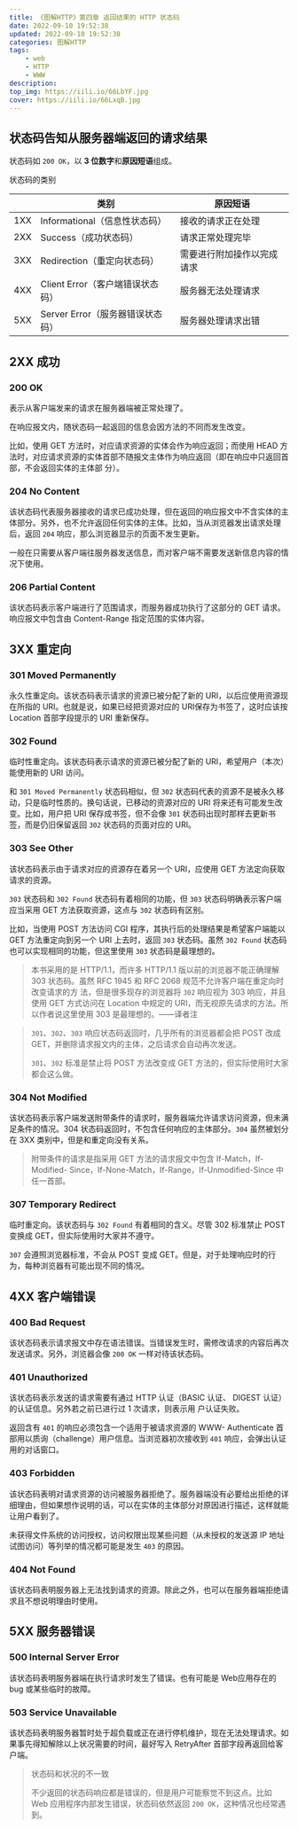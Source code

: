 ```yaml
---
title: 《图解HTTP》第四章 返回结果的 HTTP 状态码
date: 2022-09-10 19:52:38
updated: 2022-09-10 19:52:38
categories: 图解HTTP
tags: 
    - web
    - HTTP
    - WWW
description: 
top_img: https://iili.io/66LbYF.jpg
cover: https://iili.io/66LxqB.jpg
---
```


## 状态码告知从服务器端返回的请求结果

状态码如 `200 OK`，以 **3 位数字**和**原因短语**组成。

状态码的类别

|    |       类别                  |原因短语              |
|:--:|----------------------------|----------------------|
| 1XX|Informational（信息性状态码）  |接收的请求正在处理       |
| 2XX|Success（成功状态码）          |请求正常处理完毕        |
| 3XX|Redirection（重定向状态码）    |需要进行附加操作以完成请求|
| 4XX|Client Error（客户端错误状态码）|服务器无法处理请求      |
| 5XX|Server Error（服务器错误状态码）|服务器处理请求出错      |

## 2XX 成功

### 200 OK

表示从客户端发来的请求在服务器端被正常处理了。

在响应报文内，随状态码一起返回的信息会因方法的不同而发生改变。

比如，使用 GET 方法时，对应请求资源的实体会作为响应返回；而使用 HEAD 方法时，对应请求资源的实体首部不随报文主体作为响应返回（即在响应中只返回首部，不会返回实体的主体部 分）。

### 204 No Content

该状态码代表服务器接收的请求已成功处理，但在返回的响应报文中不含实体的主体部分。另外，也不允许返回任何实体的主体。比如，当从浏览器发出请求处理后，返回 `204` 响应，那么浏览器显示的页面不发生更新。

一般在只需要从客户端往服务器发送信息，而对客户端不需要发送新信息内容的情况下使用。

### 206 Partial Content

该状态码表示客户端进行了范围请求，而服务器成功执行了这部分的 GET 请求。响应报文中包含由 Content-Range 指定范围的实体内容。

## 3XX 重定向

### 301 Moved Permanently

永久性重定向。该状态码表示请求的资源已被分配了新的 URI，以后应使用资源现在所指的 URI。也就是说，如果已经把资源对应的 URI保存为书签了，这时应该按 Location 首部字段提示的 URI 重新保存。

### 302 Found

临时性重定向。该状态码表示请求的资源已被分配了新的 URI，希望用户（本次）能使用新的 URI 访问。

和 `301 Moved Permanently` 状态码相似，但 `302` 状态码代表的资源不是被永久移动，只是临时性质的。换句话说，已移动的资源对应的 URI 将来还有可能发生改变。比如，用户把 URI 保存成书签，但不会像 `301` 状态码出现时那样去更新书签，而是仍旧保留返回 `302` 状态码的页面对应的 URI。

### 303 See Other

该状态码表示由于请求对应的资源存在着另一个 URI，应使用 GET 方法定向获取请求的资源。

`303` 状态码和 `302 Found` 状态码有着相同的功能，但 `303` 状态码明确表示客户端应当采用 GET 方法获取资源，这点与 `302` 状态码有区别。

比如，当使用 POST 方法访问 CGI 程序，其执行后的处理结果是希望客户端能以 GET 方法重定向到另一个 URI 上去时，返回 `303` 状态码。虽然 `302 Found` 状态码也可以实现相同的功能，但这里使用 `303` 状态码是最理想的。

> 本书采用的是 HTTP/1.1，而许多 HTTP/1.1 版以前的浏览器不能正确理解 303 状态码。虽然 RFC 1945 和 RFC 2068 规范不允许客户端在重定向时改变请求的方 法，但是很多现存的浏览器将 `302` 响应视为 303 响应，并且使用 GET 方式访问在 Location 中规定的 URI，而无视原先请求的方法。所以作者说这里使用 303 是最理想的。——译者注

> `301`、`302`、`303` 响应状态码返回时，几乎所有的浏览器都会把 POST 改成 GET，并删除请求报文内的主体，之后请求会自动再次发送。
>
> `301`、`302` 标准是禁止将 POST 方法改变成 GET 方法的，但实际使用时大家都会这么做。

### 304 Not Modified

该状态码表示客户端发送附带条件的请求时，服务器端允许请求访问资源，但未满足条件的情况。304 状态码返回时，不包含任何响应的主体部分。`304` 虽然被划分在 3XX 类别中，但是和重定向没有关系。
> 附带条件的请求是指采用 GET 方法的请求报文中包含 If-Match，If-Modified- Since，If-None-Match，If-Range，If-Unmodified-Since 中任一首部。

### 307 Temporary Redirect

临时重定向。该状态码与 `302 Found` 有着相同的含义。尽管 302 标准禁止 POST 变换成 GET，但实际使用时大家并不遵守。

`307` 会遵照浏览器标准，不会从 POST 变成 GET。但是，对于处理响应时的行为，每种浏览器有可能出现不同的情况。

## 4XX 客户端错误

### 400 Bad Request

该状态码表示请求报文中存在语法错误。当错误发生时，需修改请求的内容后再次发送请求。另外，浏览器会像 `200 OK` 一样对待该状态码。

### 401 Unauthorized

该状态码表示发送的请求需要有通过 HTTP 认证（BASIC 认证、 DIGEST 认证）的认证信息。另外若之前已进行过 1 次请求，则表示用 户认证失败。

返回含有 `401` 的响应必须包含一个适用于被请求资源的 WWW- Authenticate 首部用以质询（challenge）用户信息。当浏览器初次接收到 `401` 响应，会弹出认证用的对话窗口。

### 403 Forbidden

该状态码表明对请求资源的访问被服务器拒绝了。服务器端没有必要给出拒绝的详细理由，但如果想作说明的话，可以在实体的主体部分对原因进行描述，这样就能让用户看到了。

未获得文件系统的访问授权，访问权限出现某些问题（从未授权的发送源 IP 地址试图访问）等列举的情况都可能是发生 `403` 的原因。

### 404 Not Found

该状态码表明服务器上无法找到请求的资源。除此之外，也可以在服务器端拒绝请求且不想说明理由时使用。

## 5XX 服务器错误

### 500 Internal Server Error

该状态码表明服务器端在执行请求时发生了错误。也有可能是 Web应用存在的 bug 或某些临时的故障。

### 503 Service Unavailable

该状态码表明服务器暂时处于超负载或正在进行停机维护，现在无法处理请求。如果事先得知解除以上状况需要的时间，最好写入 RetryAfter 首部字段再返回给客户端。

> 状态码和状况的不一致
>
> 不少返回的状态码响应都是错误的，但是用户可能察觉不到这点。比如 Web 应用程序内部发生错误，状态码依然返回 `200 OK`，这种情况也经常遇到。
